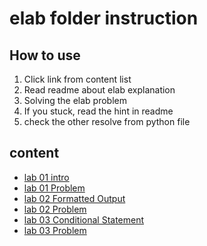 # elab folder instruction

## How to use

1.  Click link from content list
2.  Read readme about elab explanation
3.  Solving the elab problem
4.  If you stuck, read the hint in readme
5.  check the other resolve from python file 

## content

- [lab 01 intro](./Lab%2001%20intro/)
- [lab 01 Problem](./lab%2001%20Problems/)
- [lab 02 Formatted Output](./lab%2002%20Formatted%20Output/)
- [lab 02 Problem](./lab%2002%20Problems/)
- [lab 03 Conditional Statement](./lab%2003%20Conditional%20Statement/)
- [lab 03 Problem](./lab%2003%20Problem/)
